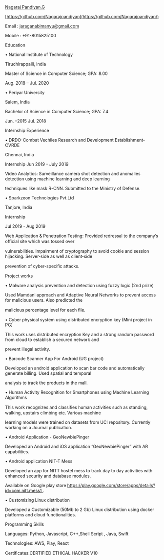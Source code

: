﻿

[Nagaraj](https://github.com/Nagarajpandiyan/)[ ](https://github.com/Nagarajpandiyan/)[Pandiyan.G](https://github.com/Nagarajpandiyan/)

[https://github.com/Nagarajpandiyan](https://github.com/Nagarajpandiyan/)

Email : <jaraganabimanyu@gmail.com>

Mobile : +91-8015825100

Education

• National Institute of Technology

Tiruchirappalli, India

Master of Science in Computer Science; GPA: 8.00

Aug. 2018 – Jul. 2020

• Periyar University

Salem, India

Bachelor of Science in Computer Science; GPA: 7.4

Jun. –2015 Jul. 2018

Internship Experience

• DRDO-Combat Vechiles Research and Development Establishment-CVRDE

Chennai, India

Internship Jun 2019 - July 2019

Video Analytics: Surveillance camera shot detection and anomalies detection using machine learning and deep learning

techniques like mask R-CNN. Submitted to the Ministry of Defense.

• Sparkzeon Technologies Pvt.Ltd

Tanjore, India

Internship

Jul 2019 - Aug 2019

Web Application & Penetration Testing: Provided redressal to the company’s oﬃcial site which was tossed over

vulnerabilities. Impairment of cryptography to avoid cookie and session hijacking. Server-side as well as client-side

prevention of cyber-speciﬁc attacks.

Project works

• Malware analysis prevention and detection using fuzzy logic (2nd prize)

Used Mamdani approach and Adaptive Neural Networks to prevent access for malicious users. Also predicted the

malicious percentage level for each ﬁle.

• Cyber physical system using distributed encryption key (Mini project in PG)

This work uses distributed encryption Key and a strong random password from cloud to establish a secured network and

prevent illegal activity.

• Barcode Scanner App For Android (UG project)

Developed an android application to scan bar code and automatically generate billing. Used spatial and temporal

analysis to track the products in the mall.

• Human Activity Recognition for Smartphones using Machine Learning Algorithms

This work recognizes and classiﬁes human activities such as standing, walking, upstairs climbing etc. Various machine

learning models were trained on datasets from UCI repository. Currently working on a Journal publication.

• Android Application - GeoNewbiePinger

Developed an Android and iOS application ”GeoNewbiePinger” with AR capabilities.

• Android application NIT-T Mess

Developed an app for NITT hostel mess to track day to day activities with enhanced security and database modules.

Available on Google play store <https://play.google.com/store/apps/details?id=com.nitt.mess1>[ ](https://play.google.com/store/apps/details?id=com.nitt.mess1).

• Customizing Linux distribution

Developed a Customizable (50Mb to 2 Gb) Linux distribution using docker platforms and cloud functionalities.

Programming Skills

Languages: Python, Javascript, C++,Shell Script , Java, Swift

Technologies: AWS, Play, React

Certiﬁcates:CERTIFIED ETHICAL HACKER V10

